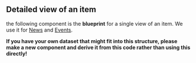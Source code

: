 ## Detailed view of an item

the following component is the **blueprint** for a single view of an item. We use it for [News](/components/news) and [Events](/components/events).

**If you have your own dataset that might fit into this structure, please make a new component and derive it from this code rather than using this directly!**